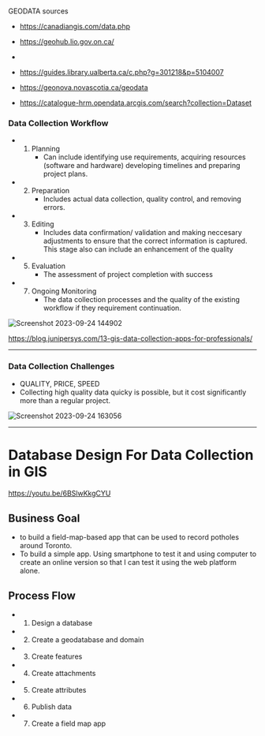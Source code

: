###
GEODATA sources

- https://canadiangis.com/data.php

- https://geohub.lio.gov.on.ca/
- 
- https://guides.library.ualberta.ca/c.php?g=301218&p=5104007

- https://geonova.novascotia.ca/geodata
  
- https://catalogue-hrm.opendata.arcgis.com/search?collection=Dataset 



### Data Collection Workflow
- 1. Planning
     - Can include identifying use requirements, acquiring resources (software and hardware) developing timelines and preparing project plans.
       
- 2. Preparation
     - Includes actual data collection, quality control, and removing errors.
       
- 3. Editing
     - Includes data confirmation/ validation and making neccesary adjustments to ensure that the correct information is captured. This stage also can include an enhancement of the quality
       
- 5. Evaluation
     - The assessment of project completion with success
       
- 7. Ongoing Monitoring
     - The data collection processes and the quality of the existing workflow if they requirement continuation.


![Screenshot 2023-09-24 144902](https://github.com/lois4801/Geospatial.Data-Projects_and_Journey/assets/96842662/51503043-9bdf-427c-a943-58f9772a5521)

https://blog.junipersys.com/13-gis-data-collection-apps-for-professionals/

-------------------
### Data Collection Challenges
- QUALITY, PRICE, SPEED
- Collecting high quality data quicky is possible, but it cost significantly more than a regular project.

 ![Screenshot 2023-09-24 163056](https://github.com/lois4801/Geospatial.Data-Projects_and_Journey/assets/96842662/4fe68c09-2b2a-4e7a-913d-47c2b0bb5f1c)


-----------------------------------

# Database Design For Data Collection in GIS

https://youtu.be/6BSlwKkgCYU











## Business Goal
- to build a field-map-based app that can be used to record potholes around Toronto.
- To build a simple app. Using smartphone to test it and using computer to create an online version so that I can test it using the web platform alone.


## Process Flow
- 1. Design a database
- 2. Create a geodatabase and domain
- 3. Create features
- 4. Create attachments
- 5. Create attributes
- 6. Publish data
- 7. Create a field map app


